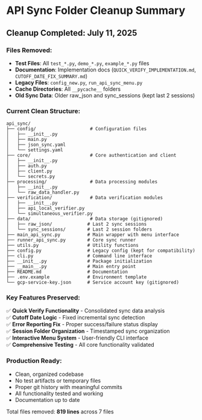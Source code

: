 # API Sync Folder Cleanup Summary

## Cleanup Completed: July 11, 2025

### Files Removed:
- **Test Files**: All `test_*.py`, `demo_*.py`, `example_*.py` files
- **Documentation**: Implementation docs (`QUICK_VERIFY_IMPLEMENTATION.md`, `CUTOFF_DATE_FIX_SUMMARY.md`)
- **Legacy Files**: `config_new.py`, `run_api_sync_menu.py`
- **Cache Directories**: All `__pycache__` folders
- **Old Sync Data**: Older raw_json and sync_sessions (kept last 2 sessions)

### Current Clean Structure:

```
api_sync/
├── config/                    # Configuration files
│   ├── __init__.py
│   ├── main.py
│   ├── json_sync.yaml
│   └── settings.yaml
├── core/                      # Core authentication and client
│   ├── __init__.py
│   ├── auth.py
│   ├── client.py
│   └── secrets.py
├── processing/                # Data processing modules
│   ├── __init__.py
│   └── raw_data_handler.py
├── verification/              # Data verification modules
│   ├── __init__.py
│   ├── api_local_verifier.py
│   └── simultaneous_verifier.py
├── data/                      # Data storage (gitignored)
│   ├── raw_json/             # Last 2 sync sessions
│   └── sync_sessions/        # Last 2 session folders
├── main_api_sync.py          # Main wrapper with menu interface
├── runner_api_sync.py        # Core sync runner
├── utils.py                  # Utility functions
├── config.py                 # Legacy config (kept for compatibility)
├── cli.py                    # Command line interface
├── __init__.py               # Package initialization
├── __main__.py               # Main entry point
├── README.md                 # Documentation
├── .env.example              # Environment template
└── gcp-service-key.json      # Service account key (gitignored)
```

### Key Features Preserved:
✅ **Quick Verify Functionality** - Consolidated sync data analysis  
✅ **Cutoff Date Logic** - Fixed incremental sync detection  
✅ **Error Reporting Fix** - Proper success/failure status display  
✅ **Session Folder Organization** - Timestamped sync organization  
✅ **Interactive Menu System** - User-friendly CLI interface  
✅ **Comprehensive Testing** - All core functionality validated  

### Production Ready:
- Clean, organized codebase
- No test artifacts or temporary files
- Proper git history with meaningful commits
- All functionality tested and working
- Documentation up to date

Total files removed: **819 lines** across 7 files
